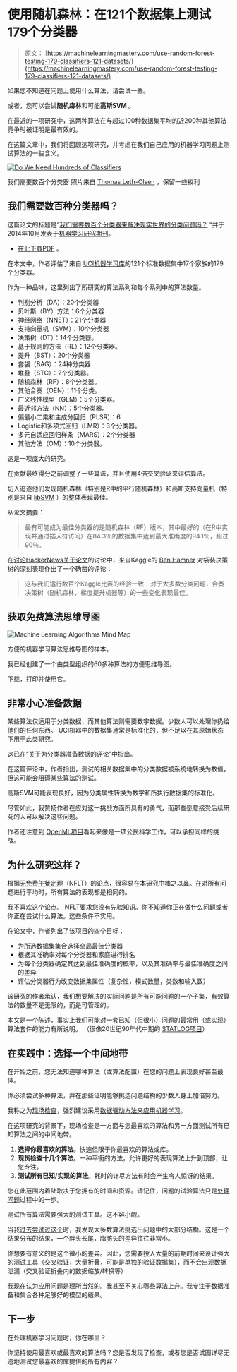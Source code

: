 # 使用随机森林：在121个数据集上测试179个分类器

> 原文： [https://machinelearningmastery.com/use-random-forest-testing-179-classifiers-121-datasets/](https://machinelearningmastery.com/use-random-forest-testing-179-classifiers-121-datasets/)

如果您不知道在问题上使用什么算法，请尝试一些。

或者，您可以尝试**随机森林**和可能**高斯SVM** 。

在最近的一项研究中，这两种算法在与超过100种数据集平均的近200种其他算法竞争时被证明是最有效的。

在这篇文章中，我们将回顾这项研究，并考虑在我们自己应用的机器学习问题上测试算法的一些含义。

[![Do We Need Hundreds of Classifiers](img/9d8c9a4e94f79734e175a188b54806c9.jpg)](https://3qeqpr26caki16dnhd19sv6by6v-wpengine.netdna-ssl.com/wp-content/uploads/2014/12/Do-We-Need-Hundreds-of-Classifiers.jpg)

我们需要数百个分类器
照片来自 [Thomas Leth-Olsen](http://www.flickr.com/photos/thomasletholsen/8064127235) ，保留一些权利

## 我们需要数百种分类器吗？

这篇论文的标题是“[我们需要数百个分类器来解决现实世界的分类问题吗？](http://jmlr.csail.mit.edu/papers/v15/delgado14a.html) “并于2014年10月发表于[机器学习研究期刊](http://www.jmlr.org/)。

*   [在此下载PDF](http://jmlr.csail.mit.edu/papers/volume15/delgado14a/delgado14a.pdf) 。

在本文中，作者评估了来自 [UCI机器学习库](http://archive.ics.uci.edu/ml/)的121个标准数据集中17个家族的179个分类器。

作为一种品味，这里列出了所研究的算法系列和每个系列中的算法数量。

*   判别分析（DA）：20个分类器
*   贝叶斯（BY）方法：6个分类器
*   神经网络（NNET）：21个分类器
*   支持向量机（SVM）：10个分类器
*   决策树（DT）：14个分类器。
*   基于规则的方法（RL）：12个分类器。
*   提升（BST）：20个分类器
*   套袋（BAG）：24种分类器
*   堆叠（STC）：2个分类器。
*   随机森林（RF）：8个分类器。
*   其他合奏（OEN）：11个分类。
*   广义线性模型（GLM）：5个分类器。
*   最近邻方法（NN）：5个分类器。
*   偏最小二乘和主成分回归（PLSR）：6
*   Logistic和多项式回归（LMR）：3个分类器。
*   多元自适应回归样条（MARS）：2个分类器
*   其他方法（OM）：10个分类器。

这是一项庞大的研究。

在贡献最终得分之前调整了一些算法，并且使用4倍交叉验证来评估算法。

切入追逐他们发现随机森林（特别是R中的平行随机森林）和高斯支持向量机（特别是来自 [libSVM](http://www.csie.ntu.edu.tw/~cjlin/libsvm/) ）的整体表现最佳。

从论文摘要：

> 最有可能成为最佳分类器的是随机森林（RF）版本，其中最好的（在R中实现并通过插入符访问）在84.3％的数据集中达到最大准确度的94.1％，超过90％。

在[讨论HackerNews关于论文](https://news.ycombinator.com/item?id=8719723)的讨论中，来自Kaggle的 [Ben Hamner](https://www.linkedin.com/pub/ben-hamner/12/597/987) 对袋装决策树的深刻表现作出了一个确凿的评论：

> 这与我们运行数百个Kaggle比赛的经验一致：对于大多数分类问题，合奏决策树（随机森林，梯度提升机器等）的一些变化表现最佳。

## 获取免费算法思维导图

![Machine Learning Algorithms Mind Map](img/2ce1275c2a1cac30a9f4eea6edd42d61.jpg)

方便的机器学习算法思维导图的样本。

我已经创建了一个由类型组织的60多种算法的方便思维导图。

下载，打印并使用它。

## 非常小心准备数据

某些算法仅适用于分类数据，而其他算法则需要数字数据。少数人可以处理你扔给他们的任何东西。 UCI机器中的数据集通常是标准化的，但不足以在其原始状态下用于此类研究。

这已在“[关于为分类器准备数据的评论](http://www.win-vector.com/blog/2014/12/a-comment-on-preparing-data-for-classifiers/)”中指出。

在这篇评论中，作者指出，测试的相关数据集中的分类数据被系统地转换为数值，但这可能会阻碍某些算法的测试。

高斯SVM可能表现良好，因为分类属性转换为数字和所执行数据集的标准化。

尽管如此，我赞扬作者在应对这一挑战方面所具有的勇气，而那些愿意接受后续研究的人可以解决这些问题。

作者还注意到 [OpenML项目](http://openml.org)看起来像是一项公民科学工作，可以承担同样的挑战。

## 为什么研究这样？

根据[无免费午餐定理](http://en.wikipedia.org/wiki/No_free_lunch_in_search_and_optimization)（NFLT）的论点，很容易在本研究中嗤之以鼻。在对所有问题进行平均时，所有算法的表现都是相同的。

我不喜欢这个论点。 NFLT要求您没有先验知识。你不知道你正在做什么问题或者你正在尝试什么算法。这些条件不实用。

在论文中，作者列出了该项目的四个目标：

*   为所选数据集集合选择全局最佳分类器
*   根据其准确率对每个分类器和家庭进行排名
*   为每个分类器确定其达到最佳准确度的概率，以及其准确率与最佳准确度之间的差异
*   评估分类器行为改变数据集属性（复杂性，模式数量，类数和输入数）

该研究的作者承认，我们想要解决的实际问题是所有可能问题的一个子集，有效算法的数量不是无限的，而是可管理的。

本文是一个陈述，事实上我们可能对一套已知（但很小）问题的最常用（或实现）算法套件的能力有所说明。 （很像20世纪90年代中期的 [STATLOG项目](http://www.tandfonline.com/doi/abs/10.1080/08839519508945477#.VIi8ZVQW05E)）

## 在实践中：选择一个中间地带

在开始之前，您无法知道哪种算法（或算法配置）在您的问题上表现良好甚至最佳。

你必须尝试多种算法，并在那些证明能够挑选问题结构的少数人身上加倍努力。

我称之为[现场检查](http://machinelearningmastery.com/why-you-should-be-spot-checking-algorithms-on-your-machine-learning-problems/ "Why you should be Spot-Checking Algorithms on your Machine Learning Problems")，强烈建议采用[数据驱动方法来应用机器学习](http://machinelearningmastery.com/a-data-driven-approach-to-machine-learning/ "A Data-Driven Approach to Machine Learning")。

在这项研究的背景下，现场检查是一方面与您最喜欢的算法和另一方面测试所有已知算法之间的中间地带。

1.  **选择你最喜欢的算法**。快速但限于你最喜欢的算法或库。
2.  **现货检查十几个算法**。一种平衡的方法，允许更好的表现算法上升到顶部，让您专注。
3.  **测试所有已知/实现的算法**。耗时的详尽方法有时会产生令人惊讶的结果。

您在此范围内着陆取决于您拥有的时间和资源。请记住，问题的试验算法只是[处理问题](http://machinelearningmastery.com/process-for-working-through-machine-learning-problems/ "Process for working through Machine Learning Problems")过程中的一步。

测试所有算法需要强大的测试工具。这不容小觑。

当我[过去尝试过这个](http://machinelearningmastery.com/the-seductive-trap-of-black-box-machine-learning/ "The Seductive Trap of Black-Box Machine Learning")时，我发现大多数算法挑选出问题中的大部分结构。这是一个结果分布的结果，一个胖头长尾，脂肪头的差异往往非常小。

你想要有意义的是这个微小的差异。因此，您需要投入大量的前期时间来设计强大的测试工具（交叉验证，大量折叠，可能是单独的验证数据集），而不会出现数据泄漏（交叉验证折叠内的数据缩放/转换等）

我现在认为应用问题是理所当然的。我甚至不关心哪些算法上升。我专注于数据准备和集合各种足够好的模型的结果。

## 下一步

在处理机器学习问题时，你在哪里？

你坚持使用最喜欢或最喜欢的算法吗？您是否发现了检查，或者您是否试图详尽无遗地测试您最喜欢的库提供的所有内容？